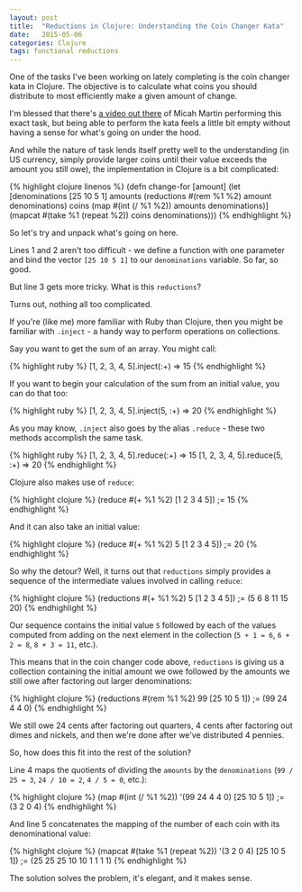 ```yaml
---
layout: post
title:  "Reductions in Clojure: Understanding the Coin Changer Kata"
date:   2015-05-06
categories: Clojure
tags: functional reductions 
--- 
```


One of the tasks I've been working on lately completing is the coin changer kata in Clojure. The objective is to calculate what coins you should distribute to most efficiently make a given amount of change. 

I'm blessed that there's [a video out there][coin_kata] of Micah Martin performing this exact task, but being able to perform the kata feels a little bit empty without having a sense for what's going on under the hood.

And while the nature of task lends itself pretty well to the understanding (in US currency, simply provide larger coins until their value exceeds the amount you still owe), the implementation in Clojure is a bit complicated:

{% highlight clojure linenos %}
(defn change-for [amount]
  (let [denominations [25 10 5 1]
        amounts (reductions #(rem %1 %2) amount denominations)
        coins (map #(int (/ %1 %2)) amounts denominations)]
    (mapcat #(take %1 (repeat %2)) coins denominations)))
{% endhighlight %}

So let's try and unpack what's going on here.

Lines 1 and 2 aren't too difficult - we define a function with one parameter and bind the vector `[25 10 5 1]` to our `denominations` variable. So far, so good.

But line 3 gets more tricky. What is this `reductions`?

Turns out, nothing all too complicated. 

If you're (like me) more familiar with Ruby than Clojure, then you might be familiar with `.inject` - a handy way to perform operations on collections.

Say you want to get the sum of an array. You might call:

{% highlight ruby %}
[1, 2, 3, 4, 5].inject(:+)
=> 15
{% endhighlight %}

If you want to begin your calculation of the sum from an initial value, you can do that too: 

{% highlight ruby %}
[1, 2, 3, 4, 5].inject(5, :+)
=> 20
{% endhighlight %}

As you may know, `.inject` also goes by the alias `.reduce` - these two methods accomplish the same task.

{% highlight ruby %}
[1, 2, 3, 4, 5].reduce(:+)
=> 15
[1, 2, 3, 4, 5].reduce(5, :+)
=> 20
{% endhighlight %}

Clojure also makes use of `reduce`:

{% highlight clojure %}
(reduce #(+ %1 %2) [1 2 3 4 5])
;= 15
{% endhighlight %}

And it can also take an initial value:

{% highlight clojure %}
(reduce #(+ %1 %2) 5 [1 2 3 4 5])
;= 20
{% endhighlight %}

So why the detour? Well, it turns out that `reductions` simply provides a sequence of the intermediate values involved in calling `reduce`:

{% highlight clojure %}
(reductions #(+ %1 %2) 5 [1 2 3 4 5])
;= (5 6 8 11 15 20)
{% endhighlight %}

Our sequence contains the initial value `5` followed by each of the values computed from adding on the next element in the collection (`5 + 1 = 6`, `6 + 2 = 8`, `8 + 3 = 11`, etc.).

This means that in the coin changer code above, `reductions` is giving us a collection containing the initial amount we owe followed by the amounts we still owe after factoring out larger denominations:

{% highlight clojure %}
(reductions #(rem %1 %2) 99 [25 10 5 1])
;= (99 24 4 4 0)
{% endhighlight %} 

We still owe 24 cents after factoring out quarters, 4 cents after factoring out dimes and nickels, and then we're done after we've distributed 4 pennies.

So, how does this fit into the rest of the solution?

Line 4 maps the quotients of dividing the `amounts` by the `denominations` (`99 / 25 = 3`, `24 / 10 = 2`, `4 / 5 = 0`, etc.): 

{% highlight clojure %}
(map #(int (/ %1 %2)) '(99 24 4 4 0) [25 10 5 1])
;= (3 2 0 4)
{% endhighlight %}

And line 5 concatenates the mapping of the number of each coin with its denominational value:

{% highlight clojure %}
(mapcat #(take %1 (repeat %2)) '(3 2 0 4) [25 10 5 1])
;= (25 25 25 10 10 1 1 1 1)
{% endhighlight %}

The solution solves the problem, it's elegant, and it makes sense.

[coin_kata]: https://vimeo.com/53519408